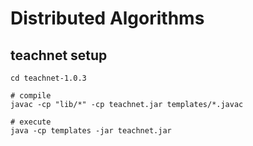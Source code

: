 # Distributed Algorithms

## teachnet setup

```
cd teachnet-1.0.3

# compile
javac -cp "lib/*" -cp teachnet.jar templates/*.javac

# execute
java -cp templates -jar teachnet.jar
```
